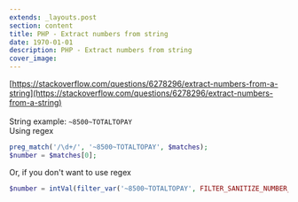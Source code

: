 ```yaml
---
extends: _layouts.post
section: content
title: PHP - Extract numbers from string
date: 1970-01-01
description: PHP - Extract numbers from string
cover_image: 
---
```


[https://stackoverflow.com/questions/6278296/extract-numbers-from-a-string](https://stackoverflow.com/questions/6278296/extract-numbers-from-a-string)
<br><br>
String example: `~8500~TOTALTOPAY`<br>
Using regex
```php
preg_match('/\d+/', '~8500~TOTALTOPAY', $matches);
$number = $matches[0];
```
Or, if you don't want to use regex
```php
$number = intVal(filter_var('~8500~TOTALTOPAY', FILTER_SANITIZE_NUMBER_INT));
```